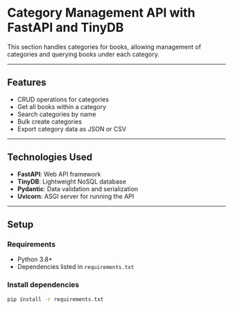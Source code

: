# Category Management API with FastAPI and TinyDB

This section handles categories for books, allowing management of categories and querying books under each category.

---

## Features

- CRUD operations for categories  
- Get all books within a category  
- Search categories by name  
- Bulk create categories  
- Export category data as JSON or CSV

---

## Technologies Used

- **FastAPI**: Web API framework  
- **TinyDB**: Lightweight NoSQL database  
- **Pydantic**: Data validation and serialization  
- **Uvicorn**: ASGI server for running the API

---

## Setup

### Requirements

- Python 3.8+  
- Dependencies listed in `requirements.txt`

### Install dependencies

```bash
pip install -r requirements.txt
